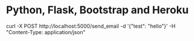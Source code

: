 # Python, Flask, Bootstrap and Heroku

curl -X POST http://localhost:5000/send_email -d '{"test": "hello"}' -H "Content-Type: application/json"
